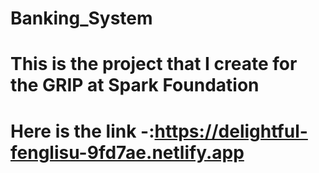 # Banking_System
# This is the project that I create for the  GRIP at Spark Foundation
# Here is the link -:https://delightful-fenglisu-9fd7ae.netlify.app
